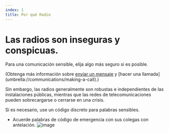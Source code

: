 ```yaml
---
index: 1
title: Por qué Radio
---
```

# Las radios son inseguras y conspicuas.

Para una comunicación sensible, elija algo más seguro si es posible.

(Obtenga más información sobre [enviar un mensaje](umbrella://communications/sending-a-message) y
[hacer una llamada] (umbrella://communications/making-a-call).)

Sin embargo, las radios generalmente son robustas e independientes de las instalaciones públicas, mientras que las redes de telecomunicaciones pueden sobrecargarse o cerrarse en una crisis.

Si es necesario, use un código discreto para palabras sensibles.

*   Acuerde palabras de código de emergencia con sus colegas con antelación.
![image](radios.png)